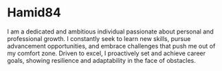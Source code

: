 # Hamid84
I am a dedicated and ambitious individual passionate about personal and professional growth. I constantly seek to learn new skills, pursue advancement opportunities, and embrace challenges that push me out of my comfort zone. Driven to excel, I proactively set and achieve career goals, showing resilience and adaptability in the face of obstacles.
